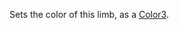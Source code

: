Sets the color of this limb, as a [Color3](https://developer.roblox.com/api-reference/datatype/Color3 "API:Color3").